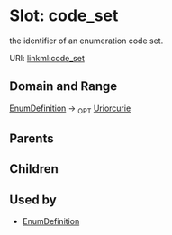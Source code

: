
# Slot: code_set


the identifier of an enumeration code set.

URI: [linkml:code_set](https://w3id.org/linkml/code_set)


## Domain and Range

[EnumDefinition](EnumDefinition.md) ->  <sub>OPT</sub> [Uriorcurie](types/Uriorcurie.md)

## Parents


## Children


## Used by

 * [EnumDefinition](EnumDefinition.md)
